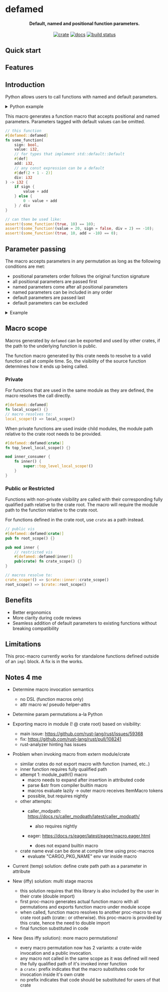 # defamed
<div align="center">

#### Default, named and positional function parameters.

[![crate](https://img.shields.io/crates/v/defamed.svg)](https://crates.io/crates/defamed)
[![docs](https://docs.rs/defamed/badge.svg)](https://docs.rs/defamed)
[![build status](https://github.com/cruzerngz/defamed/actions/workflows/tests.yml/badge.svg)](https://github.com/cruzerngz/defamed/actions/workflows/tests.yml)
</div>

## Quick start

## Features

## Introduction
Python allows users to call functions with named and default parameters.

<details>

<summary>Python example</summary>

```py
# this function
def some_function(
    sign: bool,
    value: int,
    add: int = 0,
    div: int = 1
) -> int:
    if sign:
        return (value + add) / div
    else:
        return (0 - value + add) / div

# can be used like this:
assert some_function(True, 10) == 10
assert some_function(value = 20, sign = False, div = 2) == -10
assert some_function(True, 10, add = -10) == 0
```

</details>

This macro generates a function macro that accepts positional and named parameters.
Parameters tagged with default values can be omitted.

```rust
// this function
#[defamed::defamed]
fn some_function(
    sign: bool,
    value: i32,
    // for types that implement std::default::Default
    #[def]
    add: i32,
    // any const expression can be a default
    #[def(2 + 1 - 2)]
    div: i32
) -> i32 {
    if sign {
        value + add
    } else {
        0 - value + add
    } / div
}

// can then be used like:
assert!(some_function!(true, 10) == 10);
assert!(some_function!(value = 20, sign = false, div = 2) == -10);
assert!(some_function!(true, 10, add = -10) == 0);
```

## Parameter passing
The macro accepts parameters in any permutation as long as the following conditions are met:
- positional parameters order follows the original function signature
- all positional parameters are passed first
- named parameters come after all positional parameters
- named parameters can be included in any order
- default parameters are passed last
- default parameters can be excluded

<details>

<summary>Example</summary>

```rust
/// Add/sub 2 numbers, then take the absolute value, if applicable
#[defamed::defamed]
fn pos_and_def(
    lhs: i32,
    rhs: i32,
    #[def(true)]
    add: bool,
    #[def]
    abs_val: bool
) -> i32 {
    let inter = if add {lhs + rhs} else {lhs - rhs};
    if abs_val {inter.abs()} else {inter}
}

// original fn
assert_eq!(20, pos_and_def(5, 15, true, false));

// all positional
assert_eq!(20, pos_and_def!(5, 15, true, false));
// all named
assert_eq!(20, pos_and_def(lhs=5, rhs=15, add=true, abs_val=false));
// all named, in any order, defaults last
assert_eq!(20, pos_and_def(rhs=15, lhs=5, abs_val=false, add=true));
// defaults excluded
assert_eq!(20, pos_and_def!(5, 15));
// defaults excluded, positional in any order
assert_eq!(20, pos_and_def!(rhs=15, lhs=5));
// some positional, some named
assert_eq!(20, pos_and_def!(5, rhs=15));

// overriding first default parameter as positional
assert_eq!(20, pos_and_def!(25, 5, false));
// overriding second default parameter as named
assert_eq!(20, pos_and_def!(5, -25, abs_val=true));
```

</details>

## Macro scope
Macros generated by `defamed` can be exported and used by other crates, if the path to the underlying function is public.

The function macro generated by this crate needs to resolve to a valid function call at compile time.
So, the visibility of the source function determines how it ends up being called.

### Private
For functions that are used in the same module as they are defined, the macro resolves the call directly.
```rust
#[defamed::defamed]
fn local_scope() {}
// macro resolves to:
local_scope!() => local_scope()
```

When private functions are used inside child modules, the module path relative to the crate root needs to be provided.
```rust
#[defamed::defamed(crate)]
fn top_level_local_scope() {}

mod inner_consumer {
    fn inner() {
        super::top_level_local_scope!()
    }
}
```

### Public or Restricted
Functions with non-private visibility are called with their corresponding fully qualified path relative to the crate root.
The macro will require the module path to the function relative to the crate root.

For functions defined in the crate root, use `crate` as a path instead.

```rust
// public vis
#[defamed::defamed(crate)]
pub fn root_scope() {}

pub mod inner {
    // restricted vis
    #[defamed::defamed(inner)]
    pub(crate) fn crate_scope() {}
}

// macros resolve to:
crate_scope!() => $crate::inner::crate_scope()
root_scope() => $crate::root_scope()
```

<!-- ### Public
The call site of public functions differs whether a function is called within its own crate or by another crate.

For the macro to resolve local and external calls, crate-local calls need to include `crate:` in the function call signature.

> ```rust
> pub mod inner {
>     #[defamed::defamed(inner)]
>     pub fn exported_function() {}
> }
> // for invocations within crate:
> inner::exported_function!(crate:) => crate::inner::exported_function()
> // for invocations by other crates:
> CRATE_NAME::inner::exported_function!() => CRATE_NAME::inner::exported_function()
> ```

For top-level exported functions, add `crate` as a path to the proc-macro.
> ```rust
> #[defamed::defamed(crate)]
> pub fn exported_root_function() {}
> // invocations are the same as in the above example.
> ``` -->

## Benefits
- Better ergonomics
- More clarity during code reviews
- Seamless addition of default parameters to existing functions without breaking compatibility

## Limitations
This proc-macro currently works for standalone functions defined outside of an `impl` block. A fix is in the works.

## Notes 4 me
- Determine macro invocation semantics
    - no DSL (function macros only)
    - attr macro w/ pseudo helper-attrs
- Determine param permutations a-la Python
- Exporting macro in module (! @ crate root) based on visibility:
    - main issue: https://github.com/rust-lang/rust/issues/59368
    - fix: https://github.com/rust-lang/rust/pull/108241
    - rust-analyzer hinting has issues
- Problem when invoking macro from extern module/crate
    - similar crates do not export macro with function (named, etc..)
    - inner function requires fully qualified path
    - attempt 1: module_path!() macro
        - macro needs to expand after insertion in attributed code
        - parse &str from compiler builtin macro
        - macros evaluate lazily -> outer macro receives ItemMacro tokens
        - possible, but requires nightly
    - other attempts:
        - caller_modpath: https://docs.rs/caller_modpath/latest/caller_modpath/
            - also requires nightly

        - eager: https://docs.rs/eager/latest/eager/macro.eager.html
            - does not expand builtin macro
    - crate name eval can be done at compile time using proc-macros
        - evaluate "CARGO_PKG_NAME" env var inside macro

- Current (temp) solution: define crate path path as a parameter in attribute

- New (iffy) solution: multi stage macros
    - this solution requires that this library is also included by the user in their crate (double import)
    - first proc-macro generates actual function macro with all permutations
    and exports function macro under module scope
    - when called, function macro resolves to another proc-macro to eval crate root path (crate:: or otherwise).
    this proc-macro is provided by this crate, hence the need to double import
    - final function substituted in code

- New (less iffy solution): more macro permutations!
    - every macro permutation now has 2 variants: a crate-wide invocation and a public invocation.
    - any macro not called in the same scope as it was defined will need the fully qualified path of it's invoked inner function
    - a `crate:` prefix indicates that the macro substitutes code for invocation inside it's own crate
    - no prefix indicates that code should be substituted for users of that crate
